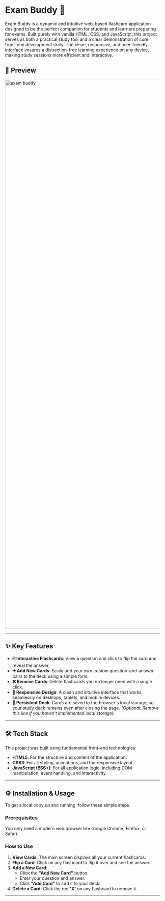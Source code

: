 # Exam Buddy 📝


Exam Buddy is a dynamic and intuitive web-based flashcard application designed to be the perfect companion for students and learners preparing for exams. Built purely with vanilla HTML, CSS, and JavaScript, this project serves as both a practical study tool and a clear demonstration of core front-end development skills. The clean, responsive, and user-friendly interface ensures a distraction-free learning experience on any device, making study sessions more efficient and interactive.



## 📸 Preview

<img width="1208" height="1786" alt="exam buddy" src="https://github.com/user-attachments/assets/6ea2bc30-0639-4b3a-a652-d24c697a79fc" />


---

## ✨ Key Features

* **🃏 Interactive Flashcards**: View a question and click to flip the card and reveal the answer.
* **➕ Add New Cards**: Easily add your own custom question-and-answer pairs to the deck using a simple form.
* **❌ Remove Cards**: Delete flashcards you no longer need with a single click.
* **📱 Responsive Design**: A clean and intuitive interface that works seamlessly on desktops, tablets, and mobile devices.
* **💾 Persistent Deck**: Cards are saved to the browser's local storage, so your study deck remains even after closing the page. *(Optional: Remove this line if you haven't implemented local storage).*

---

## 🛠️ Tech Stack

This project was built using fundamental front-end technologies:

* **HTML5**: For the structure and content of the application.
* **CSS3**: For all styling, animations, and the responsive layout.
* **JavaScript (ES6+)**: For all application logic, including DOM manipulation, event handling, and interactivity.

---

## ⚙️ Installation & Usage

To get a local copy up and running, follow these simple steps.

### Prerequisites

You only need a modern web browser like Google Chrome, Firefox, or Safari.



### How to Use

1.  **View Cards**: The main screen displays all your current flashcards.
2.  **Flip a Card**: Click on any flashcard to flip it over and see the answer.
3.  **Add a New Card**:
    * Click the **"Add New Card"** button.
    * Enter your question and answer.
    * Click **"Add Card"** to add it to your deck.
4.  **Delete a Card**: Click the red **'X'** on any flashcard to remove it.

---




